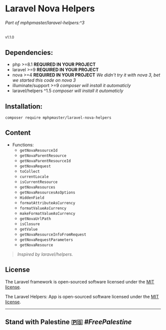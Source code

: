 # Laravel Nova Helpers
###### Part of mphpmaster/laravel-helpers:^3
<small>v1.1.0</small>

## Dependencies:
* php >=8.1 **REQUIRED IN YOUR PROJECT**
* laravel >=9 **REQUIRED IN YOUR PROJECT**
* nova >=4 **REQUIRED IN YOUR PROJECT** _We didn't try it with nova 3, bet we started this code on nova 3_
* illuminate/support >=9 _composer will install it automaticly_
* laravel/helpers ^1.5 _composer will install it automaticly_

## Installation:
  ```shell
  composer require mphpmaster/laravel-nova-helpers
  ```

## Content
- Functions:
  - `getNovaResourceId`
  - `getNovaParentResource`
  - `getNovaParentResourceId`
  - `getNovaRequest`
  - `toCollect`
  - `currentLocale`
  - `isCurrentResource`
  - `getNovaResources`
  - `getNovaResourcesAsOptions`
  - `HiddenField`
  - `formatAttributeAsCurrency`
  - `formatValueAsCurrency`
  - `makeFormatValueAsCurrency`
  - `getNovaUrlPath`
  - `isClosure`
  - `getValue`
  - `getNovaResourceInfoFromRequest`
  - `getNovaRequestParameters`
  - `getNovaResource`

> *Inspired by laravel/helpers.*

## License

The Laravel framework is open-sourced software licensed under the [MIT license](https://opensource.org/licenses/MIT).

The Laravel Helpers: App is open-sourced software licensed under the [MIT license](https://github.com/mPhpMaster/laravel-nova-helpers/blob/master/LICENSE).

***

## Stand with Palestine 🇵🇸 <i>#FreePalestine</i>
